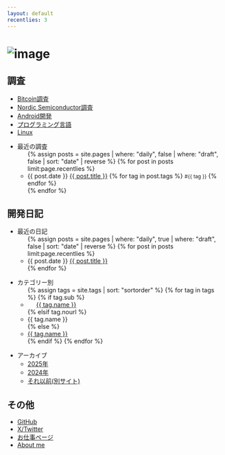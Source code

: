 ```yaml
---
layout: default
recentlies: 3
---
```


# ![image](favicon.ico)

## 調査

* [Bitcoin調査](bitcoin/index.md)
* [Nordic Semiconductor調査](nrf/index.md)
* [Android開発](android/index.md)
* [プログラミング言語](langs/index.md)
* [Linux](linux/index.md)

<ul>
  <li>最近の調査
    <ul>
{% assign posts = site.pages | where: "daily", false | where: "draft", false | sort: "date" | reverse %}
{% for post in posts limit:page.recentlies %}
      <li>
        {{ post.date }} <a href="{{ post.url | relative_url }}">{{ post.title }}</a>
          {% for tag in post.tags %}
            <small><span>#{{ tag }}</span></small>
          {% endfor %}
      </li>
{% endfor %}
    </ul>
  </li>
</ul>

## 開発日記

<ul>
  <li>最近の日記
    <ul>
{% assign posts = site.pages | where: "daily", true | where: "draft", false | sort: "date" | reverse %}
{% for post in posts limit:page.recentlies %}
      <li>{{ post.date }} <a href="{{ post.url | relative_url }}">{{ post.title }}</a></li>
{% endfor %}
    </ul>
  </li>
</ul>

<ul>
  <li>カテゴリー別
    <ul>
{% assign tags = site.tags | sort: "sortorder" %}
{% for tag in tags %}
  {% if tag.sub %}
    <li style="padding-left: 20px;"><a href="{{ tag.url | relative_url }}">{{ tag.name }}</a></li>
  {% elsif tag.nourl %}
    <li>{{ tag.name }}</li>
  {% else %}
    <li><a href="{{ tag.url | relative_url }}">{{ tag.name }}</a></li>
  {% endif %}
{% endfor %}
</ul>
</li>
</ul>

* アーカイブ
  * [2025年](2025/index.md)
  * [2024年](2024/index.md)
  * [それ以前(別サイト)](https://hiro99ma.blogspot.com/)

## その他

* [GitHub](https://github.com/hirokuma)
* [X/Twitter](https://x.com/hiro99ma)
* [お仕事ページ](https://hirokuma.work)
* [About me](aboutme.md)
